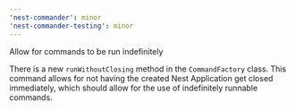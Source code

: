 ```yaml
---
'nest-commander': minor
'nest-commander-testing': minor
---
```


Allow for commands to be run indefinitely

There is a new `runWithoutClosing` method in the `CommandFactory` class. This command allows for not having the created Nest Application get closed immediately, which should allow for the use of indefinitely runnable commands.

